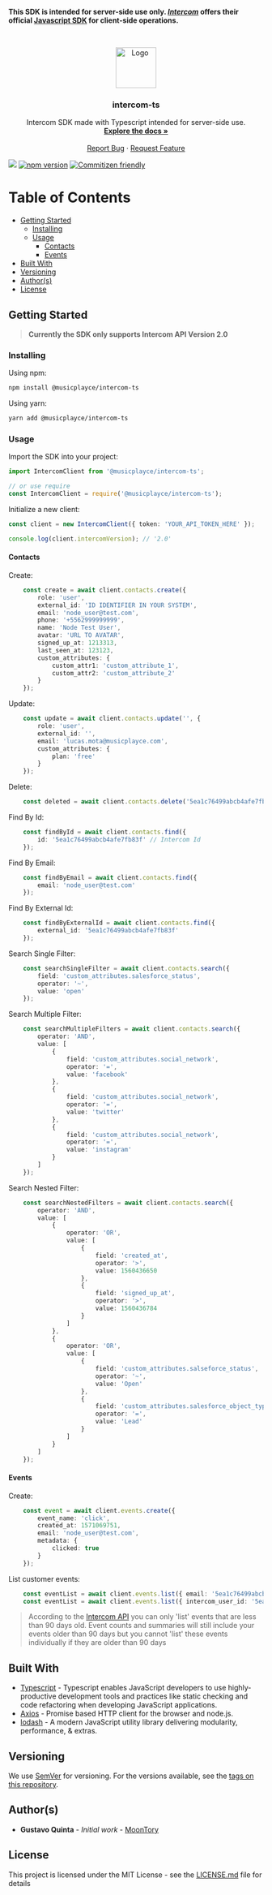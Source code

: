 **This SDK is intended for server-side use only. ***[Intercom](https://developers.intercom.com/building-apps/docs)*** offers their official [Javascript SDK](https://developers.intercom.com/v2.0/docs/intercom-javascript) for client-side operations.**

<!-- PROJECT LOGO -->
<br />
<p align="center">
  <a href="https://github.com/musicplayce/intercom-ts">
    <img src="assets/logo.png" alt="Logo" width="80" height="80">
  </a>

  <h3 align="center">intercom-ts</h3>

  <p align="center">
    Intercom SDK made with Typescript intended for server-side use.
    <br />
    <a href="https://github.com/musicplayce/intercom-ts"><strong>Explore the docs »</strong></a>
    <br />
    <br />
    <!-- <a href="https://github.com/MoonTory/theia-cli">View Demo</a> -->
    <!-- · -->
    <a href="https://github.com/musicplayce/intercom-ts/issues">Report Bug</a>
    ·
    <a href="https://github.com/musicplayce/intercom-ts/issues">Request Feature</a>
  </p>
</p>

![](https://github.com/musicplayce/intercom-ts/workflows/build/badge.svg) [![npm version](https://badge.fury.io/js/%40musicplayce%2Fintercom-ts.svg)](https://badge.fury.io/js/%40musicplayce%2Fintercom-ts) [![Commitizen friendly](https://img.shields.io/badge/commitizen-friendly-brightgreen.svg)](http://commitizen.github.io/cz-cli/)

<!-- TABLE OF CONTENTS -->
# Table of Contents

- [Getting Started](#getting-started)
	- [Installing](#installing)
	- [Usage](#usage)
		- [Contacts](#contacts)
		- [Events](#events)
- [Built With](#built-with)
- [Versioning](#versioning)
- [Author(s)](<#author(s)>)
- [License](#license)

## Getting Started

> **Currently the SDK only supports Intercom API Version 2.0**

### Installing

Using npm:

```bash
npm install @musicplayce/intercom-ts
```

Using yarn:

```bash
yarn add @musicplayce/intercom-ts
```

### Usage

Import the SDK into your project:
```typescript
import IntercomClient from '@musicplayce/intercom-ts';

// or use require
const IntercomClient = require('@musicplayce/intercom-ts');
```

Initialize a new client:


```typescript
const client = new IntercomClient({ token: 'YOUR_API_TOKEN_HERE' });

console.log(client.intercomVersion); // '2.0'
```

#### Contacts

Create:
```typescript
	const create = await client.contacts.create({
		role: 'user',
		external_id: 'ID IDENTIFIER IN YOUR SYSTEM',
		email: 'node_user@test.com',
		phone: '+5562999999999',
		name: 'Node Test User',
		avatar: 'URL TO AVATAR',
		signed_up_at: 1213313,
		last_seen_at: 123123,
		custom_attributes: {
			custom_attr1: 'custom_attribute_1',
			custom_attr2: 'custom_attribute_2'
		}
	});
```

Update:
```typescript
	const update = await client.contacts.update('', {
		role: 'user',
		external_id: '',
		email: 'lucas.mota@musicplayce.com',
		custom_attributes: {
			plan: 'free'
		}
	});
```

Delete:
```typescript
	const deleted = await client.contacts.delete('5ea1c76499abcb4afe7fb83f');
```

Find By Id:
```typescript
	const findById = await client.contacts.find({
		id: '5ea1c76499abcb4afe7fb83f' // Intercom Id
	});
```

Find By Email:
```typescript
	const findByEmail = await client.contacts.find({
		email: 'node_user@test.com'
	});
```

Find By External Id:
```typescript
	const findByExternalId = await client.contacts.find({
		external_id: '5ea1c76499abcb4afe7fb83f'
	});
```

Search Single Filter:
```typescript
	const searchSingleFilter = await client.contacts.search({
		field: 'custom_attributes.salesforce_status',
		operator: '~',
		value: 'open'
	});
```
Search Multiple Filter:
```typescript
	const searchMultipleFilters = await client.contacts.search({
		operator: 'AND',
		value: [
			{
				field: 'custom_attributes.social_network',
				operator: '=',
				value: 'facebook'
			},
			{
				field: 'custom_attributes.social_network',
				operator: '=',
				value: 'twitter'
			},
			{
				field: 'custom_attributes.social_network',
				operator: '=',
				value: 'instagram'
			}
		]
	});
```
Search Nested Filter:
```typescript
	const searchNestedFilters = await client.contacts.search({
		operator: 'AND',
		value: [
			{
				operator: 'OR',
				value: [
					{
						field: 'created_at',
						operator: '>',
						value: 1560436650
					},
					{
						field: 'signed_up_at',
						operator: '>',
						value: 1560436784
					}
				]
			},
			{
				operator: 'OR',
				value: [
					{
						field: 'custom_attributes.salseforce_status',
						operator: '~',
						value: 'Open'
					},
					{
						field: 'custom_attributes.salesforce_object_type',
						operator: '=',
						value: 'Lead'
					}
				]
			}
		]
	});
```

#### Events

Create:
```typescript
	const event = await client.events.create({
		event_name: 'click',
		created_at: 1571069751,
		email: 'node_user@test.com',
		metadata: {
			clicked: true
		}
	});
```

List customer events:
```typescript
	const eventList = await client.events.list({ email: '5ea1c76499abcb4afe7fb83f' })
	const eventList = await client.events.list({ intercom_user_id: '5ea1c76499abcb4afe7fb83f' })
```

> According to the [Intercom API](https://developers.intercom.com/intercom-api-reference/reference#list-user-events) you can only 'list' events that are less than 90 days old. Event counts and summaries will still include your events older than 90 days but you cannot 'list' these events individually if they are older than 90 days

## Built With

- [Typescript](https://www.typescriptlang.org/) - Typescript enables JavaScript developers to use highly-productive development tools and practices like static checking and code refactoring when developing JavaScript applications.
- [Axios](https://github.com/axios/axios) - Promise based HTTP client for the browser and node.js.
- [lodash](https://github.com/lodash/lodash) - A modern JavaScript utility library delivering modularity, performance, & extras.

## Versioning

We use [SemVer](http://semver.org/) for versioning. For the versions available, see the [tags on this repository](https://github.com/MoonTory/theia-cli/tags).

## Author(s)

- **Gustavo Quinta** - _Initial work_ - [MoonTory](https://github.com/moontory)

## License

This project is licensed under the MIT License - see the [LICENSE.md](LICENSE.md) file for details
